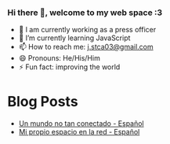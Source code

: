 ### Hi there 👋, welcome to my web space :3

<!--
**LeonStyven/LeonStyven** is a ✨ _special_ ✨ repository because its `README.md` (this file) appears on your GitHub profile.

Here are some ideas to get you started:
-->
- 🔭 I am currently working as a press officer
- 🌱 I’m currently learning JavaScript
- 📫 How to reach me: j.stca03@gmail.com
- 😄 Pronouns: He/His/Him
- ⚡ Fun fact: improving the world

# Blog Posts

* [Un mundo no tan conectado - Español](https://leonstyven.blogspot.com/2021/07/una-tierra-no-tan-conectada.html)
* [Mi propio espacio en la red - Español](https://leonstyven.blogspot.com/2021/05/mi-propio-espacio-en-la-red.html)

